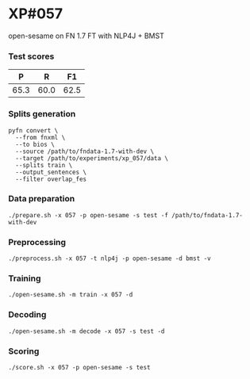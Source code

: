 # XP\#057

open-sesame on FN 1.7 FT with NLP4J + BMST

### Test scores
| P| R | F1 |
| --- | --- | --- |
| 65.3 | 60.0 | 62.5 |

### Splits generation
```
pyfn convert \
  --from fnxml \
  --to bios \
  --source /path/to/fndata-1.7-with-dev \
  --target /path/to/experiments/xp_057/data \
  --splits train \
  --output_sentences \
  --filter overlap_fes
```

### Data preparation
```
./prepare.sh -x 057 -p open-sesame -s test -f /path/to/fndata-1.7-with-dev
```

### Preprocessing
```
./preprocess.sh -x 057 -t nlp4j -p open-sesame -d bmst -v
```

### Training
```
./open-sesame.sh -m train -x 057 -d
```

### Decoding
```
./open-sesame.sh -m decode -x 057 -s test -d
```

### Scoring
```
./score.sh -x 057 -p open-sesame -s test
```

